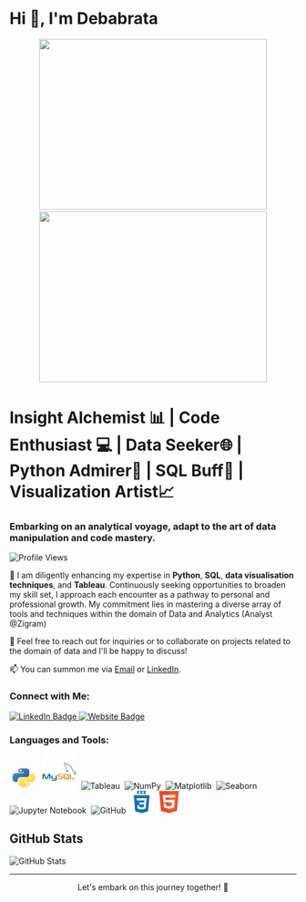 <h1 align="left">Hi 👋, I'm Debabrata</h1>

<div id="header" align="center">
  <img src="https://i.giphy.com/media/l0HlMldqhAt3QYEh2/giphy.webp" width="400" height="300" style="display: inline-block;">
  <img src="https://i.giphy.com/media/3oKIPEqDGUULpEU0aQ/giphy.webp" width="400" height="300" style="display: inline-block;">
</div>

  <h1>Insight Alchemist 📊 | Code Enthusiast 💻 | Data Seeker🌐 | Python Admirer🐍 | SQL Buff📜 | Visualization Artist📈</h1>
  <h3>Embarking on an analytical voyage, adapt to the art of data manipulation and code mastery.</h3>

  <img src="https://komarev.com/ghpvc/?username=Debo0013&color=17A589&style=for-the-badge" alt="Profile Views">
  
  <br/>
  
  🌱 I am diligently enhancing my expertise in <b>Python</b>, <b>SQL</b>, <b>data visualisation techniques</b>, and <b>Tableau</b>. 
  Continuously seeking opportunities to broaden my skill set, I approach each encounter as a pathway to 
  personal and professional growth. My commitment lies in mastering a diverse array of tools and techniques 
  within the domain of Data and Analytics (Analyst @Zigram)
  
  💬 Feel free to reach out for inquiries or to collaborate on projects related to the domain of data and I'll be happy to discuss!
  
  📫 You can summon me via [Email](mailto:debodas1333@gmail.com) or [LinkedIn](https://www.linkedin.com/in/debabrata-das-69133222b/).

  <h3>Connect with Me:</h3>
<p>
  <a href="https://www.linkedin.com/in/debabrata-das-69133222b/">
    <img src="https://img.shields.io/badge/-LinkedIn-blue?style=for-the-badge&logo=Linkedin&logoColor=white" alt="LinkedIn Badge">
  </a>
  <a href="https://debo0013.github.io/Portfolio/">
    <img src="https://img.shields.io/badge/-Website-teal?style=for-the-badge" alt="Website Badge">
  </a>
</p>

  <h3>Languages and Tools:</h3>
<div>
  <img src="https://raw.githubusercontent.com/devicons/devicon/master/icons/python/python-original.svg" title="Python"  alt="Python" width="50" height="40"/>&nbsp;
  <img src="https://github.com/devicons/devicon/blob/master/icons/mysql/mysql-original-wordmark.svg" title="MySQL"  alt="MySQL" width="60" height="60"/>&nbsp;
  <img src="https://cdnl.tblsft.com/sites/default/files/pages/tableau_cmyk_2015.png" title="Tableau"  alt="Tableau" width="110" height="30"/>&nbsp;
  <img src="https://upload.wikimedia.org/wikipedia/commons/3/31/NumPy_logo_2020.svg" title="NumPy"  alt="NumPy" width="80" height="40"/>&nbsp;
  <img src="https://matplotlib.org/3.1.1/_static/logo2_compressed.svg" title="Matplotlib"  alt="Matplotlib" width="90" height="40"/>&nbsp;
  <img src="https://seaborn.pydata.org/_static/logo-wide-lightbg.svg" title="Seaborn"  alt="Seaborn" width="100" height="40"/>&nbsp;
  <img src="https://upload.wikimedia.org/wikipedia/commons/thumb/3/38/Jupyter_logo.svg/663px-Jupyter_logo.svg.png" title="Jupyter Notebook"  alt="Jupyter Notebook" width="50" height="55"/>&nbsp;
  <img src="https://github.githubassets.com/images/modules/logos_page/GitHub-Mark.png" title="GitHub"  alt="GitHub" width="40" height="40"/>&nbsp;
  <img src="https://github.com/devicons/devicon/blob/master/icons/css3/css3-plain-wordmark.svg" title="CSS3" alt="CSS" width="40" height="40"/>&nbsp;
  <img src="https://github.com/devicons/devicon/blob/master/icons/html5/html5-original.svg" title="HTML5" alt="HTML" width="40" height="40"/>&nbsp;
</div>

  <div align="left">
  <h2>GitHub Stats</h2>
  <img src="https://github-readme-stats.vercel.app/api?&count_private=true&include_all_commits=true&username=Debo0013&show_icons=true&theme=algolia" alt="GitHub Stats">
</div>

---

<p align="center">
  Let's embark on this journey together! 🚀
</p>

